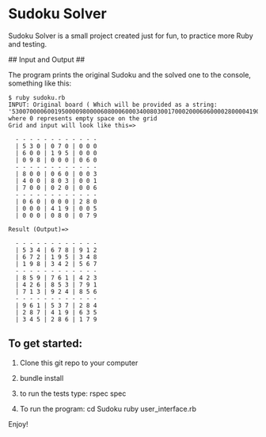# Sudoku Solver #
 Sudoku Solver is a small project created just for fun, to practice more Ruby and testing.

## Input and Output ##

The program prints the original Sudoku and the solved one to the console, something like this:

    $ ruby sudoku.rb 
    INPUT: Original board ( Which will be provided as a string: '530070000600195000098000060800060003400803001700020006060000280000419005000080079') where 0 represents empty space on the grid
    Grid and input will look like this=> 
      
      - - - - - - - - - - - -
      | 5 3 0 | 0 7 0 | 0 0 0
      | 6 0 0 | 1 9 5 | 0 0 0
      | 0 9 8 | 0 0 0 | 0 6 0
      - - - - - - - - - - - -
      | 8 0 0 | 0 6 0 | 0 0 3
      | 4 0 0 | 8 0 3 | 0 0 1
      | 7 0 0 | 0 2 0 | 0 0 6
      - - - - - - - - - - - -
      | 0 6 0 | 0 0 0 | 2 8 0
      | 0 0 0 | 4 1 9 | 0 0 5
      | 0 0 0 | 0 8 0 | 0 7 9  
         
    Result (Output)=> 
       
      - - - - - - - - - - - -
      | 5 3 4 | 6 7 8 | 9 1 2
      | 6 7 2 | 1 9 5 | 3 4 8
      | 1 9 8 | 3 4 2 | 5 6 7
      - - - - - - - - - - - -
      | 8 5 9 | 7 6 1 | 4 2 3
      | 4 2 6 | 8 5 3 | 7 9 1
      | 7 1 3 | 9 2 4 | 8 5 6
      - - - - - - - - - - - -
      | 9 6 1 | 5 3 7 | 2 8 4
      | 2 8 7 | 4 1 9 | 6 3 5
      | 3 4 5 | 2 8 6 | 1 7 9  
       
## To get started: ##

1) Clone this git repo to your computer

2) bundle install

3) to run the tests type: rspec spec

4) To run the program:
  cd Sudoku
  ruby user_interface.rb

Enjoy!


